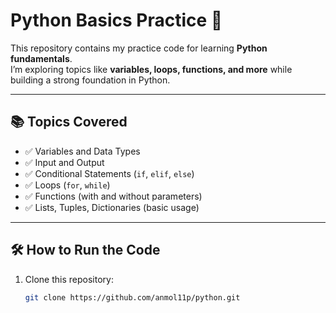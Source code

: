 # Python Basics Practice 🚀

This repository contains my practice code for learning **Python fundamentals**.  
I’m exploring topics like **variables, loops, functions, and more** while building a strong foundation in Python.

---

## 📚 Topics Covered

- ✅ Variables and Data Types
- ✅ Input and Output
- ✅ Conditional Statements (`if`, `elif`, `else`)
- ✅ Loops (`for`, `while`)
- ✅ Functions (with and without parameters)
- ✅ Lists, Tuples, Dictionaries (basic usage)

---

## 🛠️ How to Run the Code

1. Clone this repository:
   ```bash
   git clone https://github.com/anmol11p/python.git
   ```
